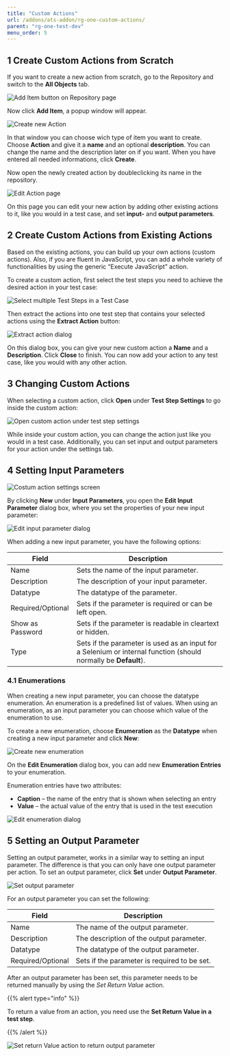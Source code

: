 ```yaml
---
title: "Custom Actions"
url: /addons/ats-addon/rg-one-custom-actions/
parent: "rg-one-test-dev"
menu_order: 5
---
```


## 1 Create Custom Actions from Scratch

If you want to create a new action from scratch, go to the Repository and switch to the **All Objects** tab.

![Add Item button on Repository page](/attachments/addons/ats-addon//rg-ats/rg-one-ats/rg-one-test-dev/rg-one-custom-actions/repository.png)

Now click **Add Item**, a popup window will appear.

![Create new Action](/attachments/addons/ats-addon//rg-ats/rg-one-ats/rg-one-test-dev/rg-one-custom-actions/sampleaction.png)

In that window you can choose wich type of item you want to create.
Choose **Action** and give it a **name** and an optional **description**. You can change the name and the description later on if you want.
When you have entered all needed informations, click **Create**.

Now open the newly created action by doubleclicking its name in the repository.

![Edit Action page](/attachments/addons/ats-addon//rg-ats/rg-one-ats/rg-one-test-dev/rg-one-custom-actions/editaction.png)

On this page you can edit your new action by adding other existing actions to it, like you would in a test case, and set **input-** and **output parameters**.

## 2 Create Custom Actions from Existing Actions

Based on the existing actions, you can build up your own actions (custom actions). Also, if you are fluent in JavaScript, you can add a whole variety of functionalities by using the generic “Execute JavaScript” action.

To create a custom action, first select the test steps you need to achieve the desired action in your test case:

![Select multiple Test Steps in a Test Case](/attachments/addons/ats-addon//rg-ats/rg-one-ats/rg-one-test-dev/rg-one-custom-actions/21168181.png)

Then extract the actions into one test step that contains your selected actions using the **Extract Action** button:

![Extract action dialog](/attachments/addons/ats-addon//rg-ats/rg-one-ats/rg-one-test-dev/rg-one-custom-actions/21168182.png)

On this dialog box, you can give your new custom action a **Name** and a **Description**. Click **Close** to finish. You can now add your action to any test case, like you would with any other action.

## 3 Changing Custom Actions

When selecting a custom action, click **Open** under **Test Step Settings** to go inside the custom action:

![Open custom action under test step settings](/attachments/addons/ats-addon//rg-ats/rg-one-ats/rg-one-test-dev/rg-one-custom-actions/21168183.png)

While inside your custom action, you can change the action just like you would in a test case. Additionally, you can set input and output parameters for your action under the settings tab.

## 4 Setting Input Parameters

![Costum action settings screen](/attachments/addons/ats-addon//rg-ats/rg-one-ats/rg-one-test-dev/rg-one-custom-actions/21168184.png)

By clicking **New** under **Input Parameters**, you open the **Edit Input Parameter** dialog box, where you set the properties of your new input parameter:

![Edit input parameter dialog](/attachments/addons/ats-addon//rg-ats/rg-one-ats/rg-one-test-dev/rg-one-custom-actions/21168185.png)

When adding a new input parameter, you have the following options:

Field | Description
--- | ---
Name | Sets the name of the input parameter.
Description | The description of your input parameter.
Datatype | The datatype of the parameter.
Required/Optional | Sets if the parameter is required or can be left open.
Show as Password | Sets if the parameter is readable in cleartext or hidden.
Type | Sets if the parameter is used as an input for a Selenium or internal function (should normally be **Default**).

### 4.1 Enumerations

When creating a new input parameter, you can choose the datatype enumeration. An enumeration is a predefined list of values. When using an enumeration, as an input parameter you can choose which value of the enumeration to use.

To create a new enumeration, choose **Enumeration** as the **Datatype** when creating a new input parameter and click **New**:

![Create new enumeration](/attachments/addons/ats-addon//rg-ats/rg-one-ats/rg-one-test-dev/rg-one-custom-actions/21168186.png)

On the **Edit Enumeration** dialog box, you can add new **Enumeration Entries** to your enumeration.

Enumeration entries have two attributes:

* **Caption** – the name of the entry that is shown when selecting an entry
* **Value** – the actual value of the entry that is used in the test execution

![Edit enumeration dialog](/attachments/addons/ats-addon//rg-ats/rg-one-ats/rg-one-test-dev/rg-one-custom-actions/21168187.png)

## 5 Setting an Output Parameter

Setting an output parameter, works in a similar way to setting an input parameter. The difference is that you can only have one output parameter per action. To set an output parameter, click **Set** under **Output Parameter**.

![Set output parameter](/attachments/addons/ats-addon//rg-ats/rg-one-ats/rg-one-test-dev/rg-one-custom-actions/21168188.png)

For an output parameter you can set the following:

Field | Description
--- | ---
Name | The name of the output parameter.
Description | The description of the output parameter.
Datatype | The datatype of the output parameter.
Required/Optional | Sets if the parameter is required to be set.

After an output parameter has been set, this parameter needs to be returned manually by using the _Set Return Value_ action.

{{% alert type="info" %}}

To return a value from an action, you need use the **Set Return Value in a test step**.

{{% /alert %}}

![Set return Value action to return output parameter](/attachments/addons/ats-addon//rg-ats/rg-one-ats/rg-one-test-dev/rg-one-custom-actions/21168189.png)
